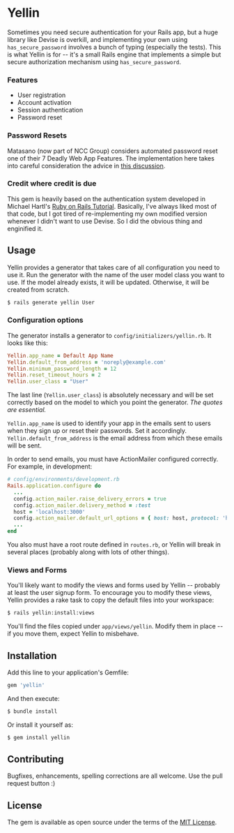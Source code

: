 # Yellin
Sometimes you need secure authentication for your Rails app, but a huge library like Devise is overkill, and implementing your own using `has_secure_password` involves a bunch of typing (especially the tests). This is what Yellin is for -- it's a small Rails engine that implements a simple but secure authorization mechanism using `has_secure_password`.

### Features
* User registration
* Account activation
* Session authentication
* Password reset

### Password Resets
Matasano (now part of NCC Group) considers automated password reset one of their 7 Deadly Web App Features. The implementation here takes into careful consideration the advice in [this discussion](https://news.ycombinator.com/item?id=5033513).

### Credit where credit is due
This gem is heavily based on the authentication system developed in Michael Hartl's [Ruby on Rails Tutorial](http://railstutorial.org). Basically, I've always liked most of that code, but I got tired of re-implementing my own modified version whenever I didn't want to use Devise. So I did the obvious thing and enginified it.

## Usage
Yellin provides a generator that takes care of all configuration you need to use it. Run the generator with the name of the user model class you want to use. If the model already exists, it will be updated. Otherwise, it will be created from scratch.

```bash
$ rails generate yellin User
```

### Configuration options
The generator installs a generator to `config/initializers/yellin.rb`. It looks like this:

```ruby
Yellin.app_name = Default App Name
Yellin.default_from_address = 'noreply@example.com'
Yellin.minimum_password_length = 12
Yellin.reset_timeout_hours = 2
Yellin.user_class = "User"
```

The last line (`Yellin.user_class`) is absolutely necessary and will be set correctly based on the model to which you point the generator. *The quotes are essential.*

`Yellin.app_name` is used to identify your app in the emails sent to users when they sign up or reset their passwords. Set it accordingly. `Yellin.default_from_address` is the email address from which these emails will be sent.

In order to send emails, you must have ActionMailer configured correctly. For example, in development:

```ruby
# config/environments/development.rb
Rails.application.configure do
  ...
  config.action_mailer.raise_delivery_errors = true
  config.action_mailer.delivery_method = :test
  host = 'localhost:3000'
  config.action_mailer.default_url_options = { host: host, protocol: 'http' }
  ...
end
```

You also must have a root route defined in `routes.rb`, or Yellin will break in several places (probably along with lots of other things).

### Views and Forms
You'll likely want to modify the views and forms used by Yellin -- probably at least the user signup form. To encourage you to modify these views, Yellin provides a rake task to copy the default files into your workspace:

```bash
$ rails yellin:install:views
```

You'll find the files copied under `app/views/yellin`. Modify them in place -- if you move them, expect Yellin to misbehave.

## Installation
Add this line to your application's Gemfile:

```ruby
gem 'yellin'
```

And then execute:
```bash
$ bundle install
```

Or install it yourself as:
```bash
$ gem install yellin
```

## Contributing
Bugfixes, enhancements, spelling corrections are all welcome. Use the pull request button :)

## License
The gem is available as open source under the terms of the [MIT License](http://opensource.org/licenses/MIT).
